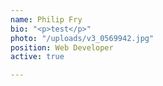 ```yaml
---
name: Philip Fry
bio: "<p>test</p>"
photo: "/uploads/v3_0569942.jpg"
position: Web Developer
active: true

---
```

